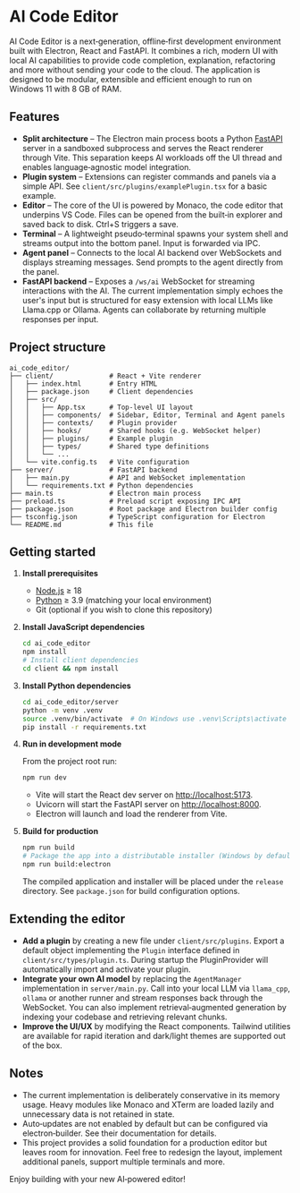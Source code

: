 # AI Code Editor

AI Code Editor is a next‑generation, offline‑first development environment built with
Electron, React and FastAPI. It combines a rich, modern UI with local AI
capabilities to provide code completion, explanation, refactoring and more
without sending your code to the cloud. The application is designed to be
modular, extensible and efficient enough to run on Windows 11 with 8 GB of
RAM.

## Features

- **Split architecture** – The Electron main process boots a Python
  [FastAPI](https://fastapi.tiangolo.com/) server in a sandboxed subprocess and
  serves the React renderer through Vite. This separation keeps AI
  workloads off the UI thread and enables language‑agnostic model integration.
- **Plugin system** – Extensions can register commands and panels via a
  simple API. See `client/src/plugins/examplePlugin.tsx` for a basic example.
- **Editor** – The core of the UI is powered by Monaco, the code editor that
  underpins VS Code. Files can be opened from the built‑in explorer and saved
  back to disk. Ctrl+S triggers a save.
- **Terminal** – A lightweight pseudo‑terminal spawns your system shell and
  streams output into the bottom panel. Input is forwarded via IPC.
- **Agent panel** – Connects to the local AI backend over WebSockets and
  displays streaming messages. Send prompts to the agent directly from the
  panel.
- **FastAPI backend** – Exposes a `/ws/ai` WebSocket for streaming
  interactions with the AI. The current implementation simply echoes
  the user's input but is structured for easy extension with local
  LLMs like Llama.cpp or Ollama. Agents can collaborate by returning
  multiple responses per input.

## Project structure

```
ai_code_editor/
├── client/              # React + Vite renderer
│   ├── index.html       # Entry HTML
│   ├── package.json     # Client dependencies
│   ├── src/
│   │   ├── App.tsx      # Top‑level UI layout
│   │   ├── components/  # Sidebar, Editor, Terminal and Agent panels
│   │   ├── contexts/    # Plugin provider
│   │   ├── hooks/       # Shared hooks (e.g. WebSocket helper)
│   │   ├── plugins/     # Example plugin
│   │   ├── types/       # Shared type definitions
│   │   └── ...
│   └── vite.config.ts   # Vite configuration
├── server/              # FastAPI backend
│   ├── main.py          # API and WebSocket implementation
│   └── requirements.txt # Python dependencies
├── main.ts              # Electron main process
├── preload.ts           # Preload script exposing IPC API
├── package.json         # Root package and Electron builder config
├── tsconfig.json        # TypeScript configuration for Electron
└── README.md            # This file
```

## Getting started

1. **Install prerequisites**
   - [Node.js](https://nodejs.org/) ≥ 18
   - [Python](https://www.python.org/) ≥ 3.9 (matching your local environment)
   - Git (optional if you wish to clone this repository)

2. **Install JavaScript dependencies**

   ```bash
   cd ai_code_editor
   npm install
   # Install client dependencies
   cd client && npm install
   ```

3. **Install Python dependencies**

   ```bash
   cd ai_code_editor/server
   python -m venv .venv
   source .venv/bin/activate  # On Windows use .venv\Scripts\activate
   pip install -r requirements.txt
   ```

4. **Run in development mode**

   From the project root run:

   ```bash
   npm run dev
   ```

   - Vite will start the React dev server on [http://localhost:5173](http://localhost:5173).
   - Uvicorn will start the FastAPI server on [http://localhost:8000](http://localhost:8000).
   - Electron will launch and load the renderer from Vite.

5. **Build for production**

   ```bash
   npm run build
   # Package the app into a distributable installer (Windows by default)
   npm run build:electron
   ```

   The compiled application and installer will be placed under the `release`
   directory. See `package.json` for build configuration options.

## Extending the editor

- **Add a plugin** by creating a new file under `client/src/plugins`. Export a
  default object implementing the `Plugin` interface defined in
  `client/src/types/plugin.ts`. During startup the PluginProvider will
  automatically import and activate your plugin.
- **Integrate your own AI model** by replacing the `AgentManager`
  implementation in `server/main.py`. Call into your local LLM via
  `llama_cpp`, `ollama` or another runner and stream responses back
  through the WebSocket. You can also implement retrieval‑augmented
  generation by indexing your codebase and retrieving relevant chunks.
- **Improve the UI/UX** by modifying the React components. Tailwind
  utilities are available for rapid iteration and dark/light themes are
  supported out of the box.

## Notes

- The current implementation is deliberately conservative in its memory
  usage. Heavy modules like Monaco and XTerm are loaded lazily and
  unnecessary data is not retained in state.
- Auto‑updates are not enabled by default but can be configured via
  electron‑builder. See their documentation for details.
- This project provides a solid foundation for a production editor but
  leaves room for innovation. Feel free to redesign the layout,
  implement additional panels, support multiple terminals and more.

Enjoy building with your new AI‑powered editor!